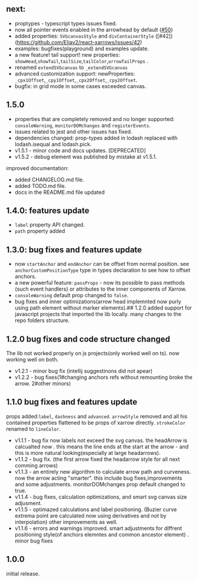 ## next: 
- proptypes - typescript types issues fixed.
- now all pointer events enabled in the arrowhead by default ([#50](https://github.com/Eliav2/react-xarrows/issues/50))
- added properties: `SVGcanvasStyle` and `divContainerStyle` ([#42])(https://github.com/Eliav2/react-xarrows/issues/42)
- examples: bugfixes(playground) and examples update.
- a new feature! tail support!  new properties: `showHead`,`showTail`,`tailSize`,`tailColor`,`arrowTailProps` .
- renamed `extendSVGcanvas` to `_extendSVGcanvas`
- advanced customization support: newProperties: `_cpx1Offset`,`_cpy1Offset`,`_cpx2Offset`,`_cpy2Offset`.
- bugfix: in grid mode in some cases exceeded canvas.

## 1.5.0 
- properties that are completely removed and no longer supported: `consoleWarning`, `monitorDOMchanges` and `registerEvents`.
- issues related to jest and other issues has fixed.
- dependencies changed: prop-types added in lodash replaced with lodash.isequal and lodash.pick.
- v1.5.1 - minor code and docs updates. [DEPRECATED]
- v1.5.2 - debug element was published by mistake at v1.5.1. 

improved documentation:
- added CHANGELOG.md file.
- added TODO.md file.
- docs in the README.md file updated

## 1.4.0: features update
- `label` property API changed.
- `path` property added

## 1.3.0: bug fixes and features update
- now `startAnchor` and `endAnchor` can be offset from normal position. see `anchorCustomPositionType` type in types declaration to see how to offset anchors.
- a new powerful feature: `passProps` - now its possible to pass methods (such event handlers) or attributes to the inner components of Xarrow.
- `consoleWarning` default prop changed to `false`.
- bug fixes and inner optimizations(arrow head implemnted now purly using path element without marker elements).## 1.2.0 
added support for javascript projects that imported the lib locally. many changes to the repo folders structure.

## 1.2.0 bug fixes and code structure changed
The lib not worked properly on js projects(only worked well on ts).  now working well on both.
- v1.2.1 - minor bug fix (intellij suggestinons did not apear)
- v1.2.2 - bug fixes(1#changing anchors refs without remounting broke the arrow. 2#other minors)


## 1.1.0 bug fixes and features update
props added:`label`, `dashness` and `advanced`.
`arrowStyle` removed and all his contained properties flattened to be props of xarrow directly. `strokeColor` renamed to `lineColor`.
- v1.1.1 - bug fix now labels not exceed the svg canvas. the headArrow is calcualted now . this means the line ends at the start at the arrow - and this is more natural looking(especially at large headarrows).
- v1.1.2 - bug fix. (the first arrow fixed the headarrow style for all next comming arrows)
- v1.1.3 - an entirely new algorithm to calculate arrow path and curveness. now the arrow acting "smarter". this include bug fixes,improvements and some adjustments.
           monitorDOMchanges prop default changed to true.
- v1.1.4 - bug fixes, calculation optimizations, and smart svg canvas size adjusment.
- v1.1.5 - optimazed calculations and label positioning. (Buzier curve extrema point are calculated now using derivatives and not by interpolation) other improvements as well.
- v1.1.6 - errors and warnings improved. smart adjustments for diffrent positioning style(of anchors elemntes and common ancestor element) . minor bug fixes

## 1.0.0
initial release.

